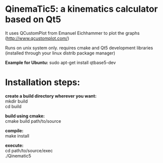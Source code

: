 # QinemaTic5: a kinematics calculator based on Qt5

It uses QCustomPlot from Emanuel Eichhammer to plot the graphs (http://www.qcustomplot.com/)

Runs on unix system only.
requires cmake and Qt5 development libraries (installed through your linux distrib package manager)

**Example for Ubuntu:**
sudo apt-get install qtbase5-dev

# Installation steps:

**create a build directory wherever you want:**  
mkdir build  
cd build

**build using cmake:**  
cmake build path/to/source

**compile:**  
make install

**execute:**  
cd path/to/source/exec  
./Qinematic5
